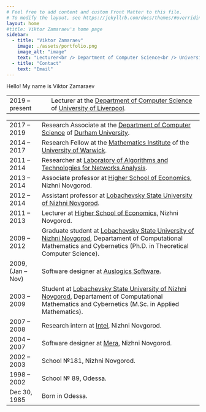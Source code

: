 ```yaml
---
# Feel free to add content and custom Front Matter to this file.
# To modify the layout, see https://jekyllrb.com/docs/themes/#overriding-theme-defaults
layout: home
#title: Viktor Zamaraev's home page
sidebar:
  - title: "Viktor Zamaraev"
    image: ./assets/portfolio.png
    image_alt: "image"
    text: "Lecturer<br /> Department of Computer Science<br /> University of Liverpool"
  - title: "Contact"
    text: "Email"
---
```


Hello! My name is Viktor Zamaraev

<div class="post-content page-content">
					<table class="present_bio_records">
<tbody><tr class="bio_record">
<td class="bio_record_period">2019 – present</td>
<td class="bio_record_descr">Lecturer at the <a target="_blank" href="https://www.liverpool.ac.uk/computer-science/">Department of Computer Science</a> of <a target="_blank" href="https://www.liverpool.ac.uk/">University of Liverpool</a>.</td>
</tr>
</tbody></table>
<table class="past_bio_records">
<tbody><tr class="bio_record">
<td class="bio_record_period">2017 – 2019</td>
<td class="bio_record_descr">Research Associate at the <a target="_blank" href="https://www.dur.ac.uk/computer.science/">Department of Computer Science</a> of <a target="_blank" href="https://www.dur.ac.uk/">Durham University</a>.</td>
</tr>
<tr class="bio_record">
<td class="bio_record_period">2014 – 2017</td>
<td class="bio_record_descr">Research Fellow at the <a target="_blank" href="http://www2.warwick.ac.uk/fac/sci/maths/">Mathematics Institute</a> of the <a target="_blank" href="http://www2.warwick.ac.uk/">University of Warwick</a>.</td>
</tr>
<tr class="bio_record">
<td class="bio_record_period">2011 – 2014</td>
<td class="bio_record_descr">Researcher at <a target="_blank" href="http://nnov.hse.ru/en/latna/">Laboratory of Algorithms and Technologies for Networks Analysis</a>.</td>
</tr>
<tr class="bio_record">
<td class="bio_record_period">2013 – 2014</td>
<td class="bio_record_descr">Associate professor at <a target="_blank" href="http://www.hse.ru/en/">Higher School of Economics</a>, Nizhni Novgorod.</td>
</tr>
<tr class="bio_record">
<td class="bio_record_period">2012 – 2014</td>
<td class="bio_record_descr">Assistant professor at <a target="_blank" href="http://www.unn.ru/eng/">Lobachevsky State University of Nizhni Novgorod</a>.</td>
</tr>
<tr class="bio_record">
<td class="bio_record_period">2011 – 2013</td>
<td class="bio_record_descr">Lecturer at <a target="_blank" href="http://www.hse.ru/en/">Higher School of Economics</a>, Nizhni Novgorod.</td>
</tr>
<tr class="bio_record">
<td class="bio_record_period">2009 – 2012</td>
<td class="bio_record_descr">Graduate student at <a target="_blank" href="http://www.unn.ru/eng/">Lobachevsky State University of Nizhni Novgorod</a>, Departament of Computational Mathematics and Cybernetics (Ph.D. in Theoretical Computer Science).</td>
</tr>
<tr class="bio_record">
<td class="bio_record_period">2009, (Jan – Nov)</td>
<td class="bio_record_descr">Software designer at <a target="_blank" href="http://www.auslogics.com/en/">Auslogics Software</a>.</td>
</tr>
<tr class="bio_record">
<td class="bio_record_period">2003 – 2009</td>
<td class="bio_record_descr">Student at <a target="_blank" href="http://www.unn.ru/eng/">Lobachevsky State University of Nizhni Novgorod</a>, Departament of Computational Mathematics and Cybernetics (M.Sc. in Applied Mathematics).</td>
</tr>
<tr class="bio_record">
<td class="bio_record_period">2007 – 2008</td>
<td class="bio_record_descr">Research intern at <a target="_blank" href="http://intel.com">Intel</a>, Nizhni Novgorod.</td>
</tr>
<tr class="bio_record">
<td class="bio_record_period">2004 – 2007</td>
<td class="bio_record_descr">Software designer at <a target="_blank" href="http://www.meranetworks.com/">Mera</a>, Nizhni Novgorod.</td>
</tr>
<tr class="bio_record">
<td class="bio_record_period">2002 – 2003</td>
<td class="bio_record_descr">School №181, Nizhni Novgorod.</td>
</tr>
<tr class="bio_record">
<td class="bio_record_period">1998 – 2002</td>
<td class="bio_record_descr">School № 89, Odessa.</td>
</tr>
<tr class="bio_record">
<td class="bio_record_period">Dec 30, 1985</td>
<td class="bio_record_descr">Born in Odessa.</td>
</tr>
</tbody></table>
									</div>
